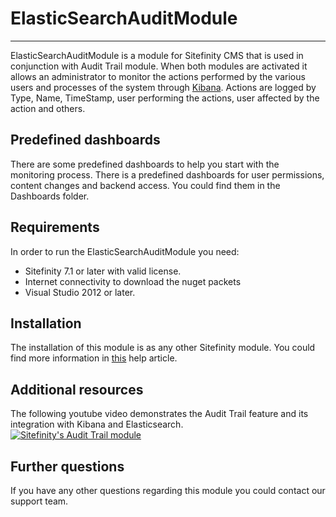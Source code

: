 # ElasticSearchAuditModule #
----------

ElasticSearchAuditModule is a module for Sitefinity CMS that is used in conjunction with Audit Trail module. When both modules are activated it allows an administrator to monitor the actions performed by the various users and processes of the system through [Kibana](http://www.elasticsearch.org/overview/kibana/ "Kibana"). Actions are logged by Type, Name, TimeStamp, user performing the actions, user affected by the action and others. 

Predefined dashboards
----------

There are some predefined dashboards to help you start with the monitoring process. There is a predefined dashboards for user permissions, content changes and backend access. You could find them in the Dashboards folder.

Requirements
----------

In order to run the ElasticSearchAuditModule you need:

- Sitefinity 7.1 or later with valid license.
- Internet connectivity to download the nuget packets
- Visual Studio 2012 or later.

Installation
----------

The installation of this module is as any other Sitefinity module. You could find more information in [this](http://www.sitefinity.com/blogs/team-blog/2011/07/20/creating_sitefinity_4_content_modules_part_5_module_installation "this") help article.

Additional resources
------
The following youtube video demonstrates the Audit Trail feature and its integration with Kibana and Elasticsearch.  
[![Sitefinity's Audit Trail module](https://raw.githubusercontent.com/Sitefinity/ElasticsearchAuditLogger/master/video.png?token=3206860__eyJzY29wZSI6IlJhd0Jsb2I6U2l0ZWZpbml0eS9FbGFzdGljc2VhcmNoQXVkaXRMb2dnZXIvbWFzdGVyL3ZpZGVvLnBuZyIsImV4cGlyZXMiOjE0MDU2OTAxNzZ9--b588ea9ea25b3f9e57c708d4409c2b6e6ecc9466)](https://www.youtube.com/watch?v=R6enydPS2tk)

Further questions
----------
If you have any other questions regarding this module you could contact our support team.
